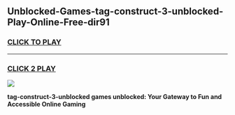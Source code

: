 
## Unblocked-Games-tag-construct-3-unblocked-Play-Online-Free-dir91
<h3>
<a href="https://premium76.site?title=tag-construct-3-unblocked&ref=26A">CLICK TO PLAY</a></h3>
<hr>

<h3>
<a href="https://premium76.site?title=tag-construct-3-unblocked&ref=26A">CLICK 2 PLAY</a>
  
</h3>

<a href="https://premium76.site?title=tag-construct-3-unblocked&ref=26A"><img src="https://clearcache.store/games.png"></a>


**tag-construct-3-unblocked games unblocked: Your Gateway to Fun and Accessible Online Gaming**
